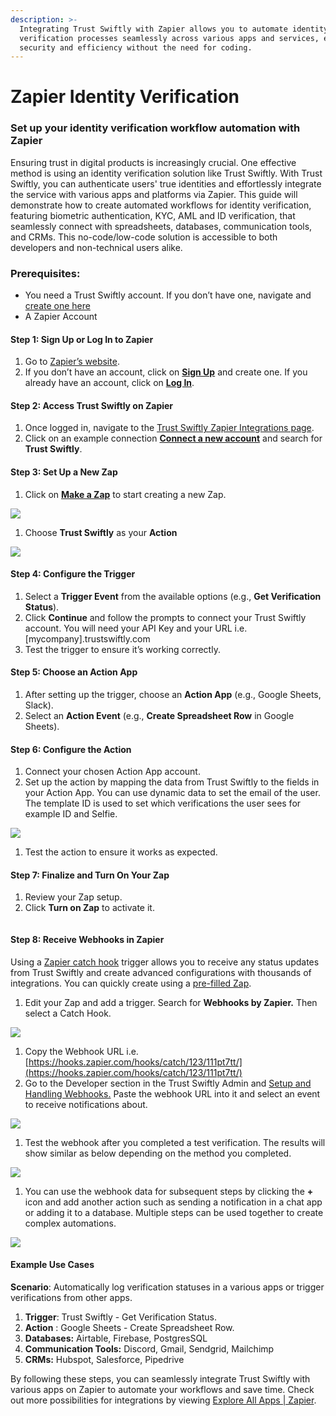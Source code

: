```yaml
---
description: >-
  Integrating Trust Swiftly with Zapier allows you to automate identity
  verification processes seamlessly across various apps and services, enhancing
  security and efficiency without the need for coding.
---
```


# Zapier Identity Verification

### **Set up your identity verification workflow automation with Zapier**

Ensuring trust in digital products is increasingly crucial. One effective method is using an identity verification solution like Trust Swiftly. With Trust Swiftly, you can authenticate users' true identities and effortlessly integrate the service with various apps and platforms via Zapier. This guide will demonstrate how to create automated workflows for identity verification, featuring biometric authentication, KYC, AML and ID verification, that seamlessly connect with spreadsheets, databases, communication tools, and CRMs. This no-code/low-code solution is accessible to both developers and non-technical users alike.

### **Prerequisites:**

* You need a Trust Swiftly account. If you don’t have one, navigate and [create one here](https://app.trustswiftly.com/create)
* A Zapier Account

#### **Step 1: Sign Up or Log In to Zapier**

1. Go to [Zapier’s website](https://zapier.com/).
2. If you don’t have an account, click on [**Sign Up**](https://zapier.com/sign-up) and create one. If you already have an account, click on [**Log In**](https://zapier.com/app/login).

#### **Step 2: Access Trust Swiftly on Zapier**

1. Once logged in, navigate to the [Trust Swiftly Zapier Integrations page](https://zapier.com/apps/trust-swiftly/integrations).
2. Click on an example connection [**Connect a new account**](https://zapier.com/apps/trust-swiftly/integrations/google-sheets) and search for **Trust Swiftly**.

#### **Step 3: Set Up a New Zap**

1. Click on [**Make a Zap**](https://zapier.com/app/zaps) to start creating a new Zap.

![](<../.gitbook/assets/0 (2).png>)

1. Choose **Trust Swiftly** as your **Action**

![](<../.gitbook/assets/1 (2).png>)

#### **Step 4: Configure the Trigger**

1. Select a **Trigger Event** from the available options (e.g., **Get Verification Status**).
2. Click **Continue** and follow the prompts to connect your Trust Swiftly account. You will need your API Key and your URL i.e. \[mycompany].trustswiftly.com
3. Test the trigger to ensure it’s working correctly.

#### **Step 5: Choose an Action App**

1. After setting up the trigger, choose an **Action App** (e.g., Google Sheets, Slack).
2. Select an **Action Event** (e.g., **Create Spreadsheet Row** in Google Sheets).

#### **Step 6: Configure the Action**

1. Connect your chosen Action App account.
2. Set up the action by mapping the data from Trust Swiftly to the fields in your Action App. You can use dynamic data to set the email of the user. The template ID is used to set which verifications the user sees for example ID and Selfie.

![](<../.gitbook/assets/2 (2).png>)

1. Test the action to ensure it works as expected.

#### **Step 7: Finalize and Turn On Your Zap**

1. Review your Zap setup.
2. Click **Turn on Zap** to activate it.&#x20;

<figure><img src="../.gitbook/assets/image (68).png" alt=""><figcaption></figcaption></figure>

#### **Step 8: Receive Webhooks in Zapier**

Using a [Zapier catch hook](https://help.zapier.com/hc/en-us/articles/8496288690317-Trigger-Zaps-from-webhooks) trigger allows you to receive any status updates from Trust Swiftly and create advanced configurations with thousands of integrations. You can quickly create using a [pre-filled Zap](https://api.zapier.com/v1/embed/trust-swiftly/create?steps\[0]\[app]=WebHookAPI\&steps\[0]\[action]=hook\_v2\&steps\[1]\[app]=App210840CLIAPI@latest\&steps\[1]\[action]=identity\_verification\&steps\[1]\[params]\[email]=ACTION\_EMAIL).

1. Edit your Zap and add a trigger. Search for **Webhooks by Zapier.** Then select a Catch Hook.

![](<../.gitbook/assets/4 (2).png>)

1. Copy the Webhook URL i.e. [https://hooks.zapier.com/hooks/catch/123/111pt7tt/](https://hooks.zapier.com/hooks/catch/123/111pt7tt/)
2. Go to the Developer section in the Trust Swiftly Admin and [Setup and Handling Webhooks.](https://docs.trustswiftly.com/webhooks/handling-webhooks) Paste the webhook URL into it and select an event to receive notifications about.

![](<../.gitbook/assets/5 (2).png>)

1. Test the webhook after you completed a test verification. The results will show similar as below depending on the method you completed.

![](<../.gitbook/assets/6 (2).png>)

1. You can use the webhook data for subsequent steps by clicking the **+** icon and add another action such as sending a notification in a chat app or adding it to a database. Multiple steps can be used together to create complex automations.&#x20;

![](<../.gitbook/assets/7 (2).png>)

#### **Example Use Cases**

**Scenario**: Automatically log verification statuses in a various apps or trigger verifications from other apps.

1. **Trigger**: Trust Swiftly - Get Verification Status.
2. **Action** : Google Sheets - Create Spreadsheet Row.
3. **Databases:** Airtable, Firebase, PostgresSQL
4. **Communication Tools:** Discord, Gmail, Sendgrid, Mailchimp
5. **CRMs:** Hubspot, Salesforce, Pipedrive

By following these steps, you can seamlessly integrate Trust Swiftly with various apps on Zapier to automate your workflows and save time. Check out more possibilities for integrations by viewing [Explore All Apps | Zapier](https://zapier.com/apps).
